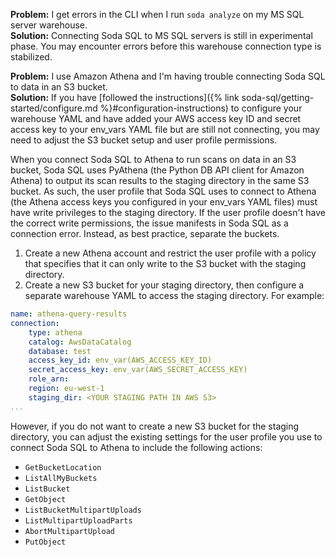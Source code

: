 **Problem:** I get errors in the CLI when I run `soda analyze` on my MS SQL server warehouse.   <br />
**Solution:** Connecting Soda SQL to MS SQL servers is still in experimental phase. You may encounter errors before this warehouse connection type is stabilized.
<br />

**Problem:**  I use Amazon Athena and I'm having trouble connecting Soda SQL to data in an S3 bucket. <br />
**Solution:** If you have [followed the instructions]({% link soda-sql/getting-started/configure.md %}#configuration-instructions) to configure your warehouse YAML and have added your AWS access key ID and secret access key to your env_vars YAML file but are still not connecting, you may need to adjust the S3 bucket setup and user profile permissions. 

When you connect Soda SQL to Athena to run scans on data in an S3 bucket, Soda SQL uses PyAthena (the Python DB API client for Amazon Athena) to output its scan results to the staging directory in the same S3 bucket. As such, the user profile that Soda SQL uses to connect to Athena (the Athena access keys you configured in your env_vars YAML files) must have write privileges to the staging directory. If the user profile doesn't have the correct write permissions, the issue manifests in Soda SQL as a connection error. Instead, as best practice, separate the buckets.

1. Create a new Athena account and restrict the user profile with a policy that specifies that it can only write to the S3 bucket with the staging directory.
2. Create a new S3 bucket for your staging directory, then configure a separate warehouse YAML to access the staging directory. For example: 
```yaml
name: athena-query-results
connection:
    type: athena
    catalog: AwsDataCatalog
    database: test
    access_key_id: env_var(AWS_ACCESS_KEY_ID)
    secret_access_key: env_var(AWS_SECRET_ACCESS_KEY)
    role_arn: 
    region: eu-west-1
    staging_dir: <YOUR STAGING PATH IN AWS S3>
...
```

However, if you do not want to create a new S3 bucket for the staging directory, you can adjust the existing settings for the user profile you use to connect Soda SQL to Athena to include the following actions:
* `GetBucketLocation`
* `ListAllMyBuckets`
* `ListBucket`
* `GetObject`
* `ListBucketMultipartUploads`
* `ListMultipartUploadParts`
* `AbortMultipartUpload`
* `PutObject`
 
<br />